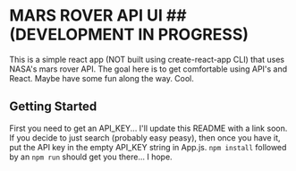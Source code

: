# MARS ROVER API UI ## (DEVELOPMENT IN PROGRESS)
This is a simple react app (NOT built using create-react-app CLI) that uses NASA's mars 
rover API. The goal here is to get comfortable using API's and React. Maybe have some 
fun along the way. Cool.  

## Getting Started
First you need to get an API_KEY... I'll update this README with a link soon.
If you decide to just search (probably easy peasy), then once you have it, put the API 
key in the empty API_KEY string in App.js. ``npm install`` followed by an ``npm run``
should get you there... I hope.